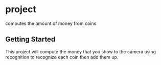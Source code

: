 # project

computes the amount of money from coins

## Getting Started

This project will compute the money that you show to the camera using recognition to recognize each coin then add them up.